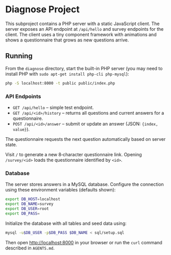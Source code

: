 # Diagnose Project

This subproject contains a PHP server with a static JavaScript client. The server exposes an API endpoint at `/api/hello` and survey endpoints for the client. The client uses a tiny component framework with animations and shows a questionnaire that grows as new questions arrive.

## Running

From the `diagnose` directory, start the built-in PHP server (you may need to install PHP with `sudo apt-get install php-cli php-mysql`):

```bash
php -S localhost:8000 -t public public/index.php
```

### API Endpoints

- `GET /api/hello` – simple test endpoint.
- `GET /api/<id>/history` – returns all questions and current answers for a questionnaire.
- `POST /api/<id>/answer` – submit or update an answer (JSON: `{index, value}`).

The questionnaire requests the next question automatically based on server state.

Visit `/` to generate a new 8‑character questionnaire link. Opening `/survey/<id>` loads the questionnaire identified by `<id>`.

### Database

The server stores answers in a MySQL database. Configure the connection using these environment variables (defaults shown):

```bash
export DB_HOST=localhost
export DB_NAME=survey
export DB_USER=root
export DB_PASS=
```

Initialize the database with all tables and seed data using:

```bash
mysql -u$DB_USER -p$DB_PASS $DB_NAME < sql/setup.sql
```

Then open [http://localhost:8000](http://localhost:8000) in your browser or run the `curl` command described in `AGENTS.md`.
